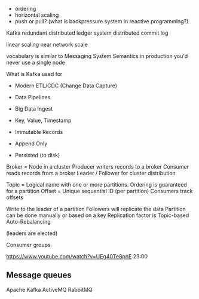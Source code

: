 - ordering
- horizontal scaling
- push or pull?    (what is backpressure system  in reactive programming?)

Kafka
  redundant distributed ledger system
  distributed commit log

  linear scaling
  near network scale

  vocabulary is similar to Messaging System Semantics
  in production you'd never use a single node

What is Kafka used for
* Modern ETL/CDC  (Change Data Capture)
* Data Pipelines
* Big Data Ingest


* Key, Value, Timestamp
* Immutable Records
* Append Only
* Persisted (to disk)

Broker = Node in a cluster
Producer writers records to a broker
Consumer reads records from a broker
Leader / Follower for cluster distribution

Topic = Logical name with one or more partitions.
Ordering is guaranteed for a partition
Offset = Unique sequential ID (per partition)
Consumers track offsets

Write to the leader of a partition
Followers will replicate the data
Partition can be done manually or based on a key
Replication factor is Topic-based
Auto-Rebalancing

(leaders are elected)

Consumer groups

https://www.youtube.com/watch?v=UEg40Te8pnE  23:00

## Message queues
Apache Kafka
ActiveMQ
RabbitMQ

